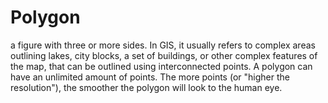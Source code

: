 # Polygon

a figure with three or more sides. In GIS, it usually refers to complex areas outlining lakes, city blocks, a set of buildings, or other complex features of the map, that can be outlined using interconnected points. A polygon can have an unlimited amount of points. The more points (or "higher the resolution"), the smoother the polygon will look to the human eye.
